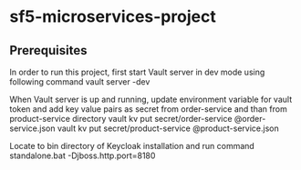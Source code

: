 # sf5-microservices-project

## Prerequisites
In order to run this project, first start Vault server in dev mode using following command
    vault server -dev
    
When Vault server is up and running, update environment variable for vault token and add key value pairs as secret from order-service and than from product-service directory
    vault kv put secret/order-service @order-service.json
    vault kv put secret/product-service @product-service.json
    
 Locate to bin directory of Keycloak installation and run command
    standalone.bat -Djboss.http.port=8180
    
